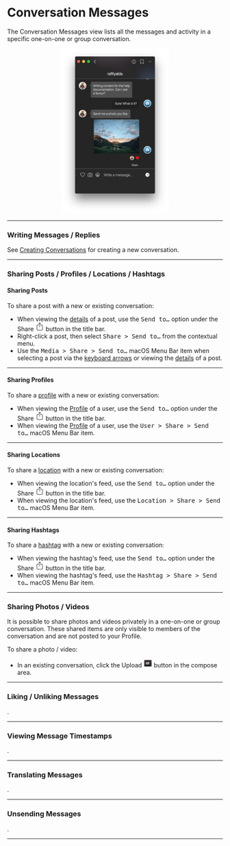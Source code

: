 # Conversation Messages

The Conversation Messages view lists all the messages and activity in a specific one-on-one or group conversation.

<p style="text-align: center; margin-top: 1em;"><img src="/views/assets/conversation.png" width="50%" height="50%" /></p>

<hr />

### Writing Messages / Replies

See [Creating Conversations](/views/conversations/list.md#creating-conversations) for creating a new conversation.

<hr />

### Sharing Posts / Profiles / Locations / Hashtags

#### Sharing Posts

To share a post with a new or existing conversation:

- When viewing the [details](/views/detailview.md) of a post, use the <kbd>Send to…</kbd> option under the Share <img src="/views/assets/share.png" width="20" height="20" /> button in the title bar.
- Right-click a post, then select <kbd>Share > Send to…</kbd> from the contextual menu.
- Use the <kbd>Media > Share > Send to…</kbd> macOS Menu Bar item when selecting a post via the [keyboard arrows](/misc/keyboard-shortcuts.md) or viewing the [details](/views/detailview.md) of a post.

<hr />

#### Sharing Profiles

To share a [profile](/views/profile.md) with a new or existing conversation:

- When viewing the [Profile](/views/profile.md) of a user, use the <kbd>Send to…</kbd> option under the Share <img src="/views/assets/share.png" width="20" height="20" /> button in the title bar.
- When viewing the [Profile](/views/profile.md) of a user, use the <kbd>User > Share > Send to…</kbd> macOS Menu Bar item.

<hr />

#### Sharing Locations

To share a [location](/views/locations.md) with a new or existing conversation:

- When viewing the location's feed, use the <kbd>Send to…</kbd> option under the Share <img src="/views/assets/share.png" width="20" height="20" /> button in the title bar.
- When viewing the location's feed, use the <kbd>Location > Share > Send to…</kbd> macOS Menu Bar item.

<hr />

#### Sharing Hashtags

To share a [hashtag](/views/hashtags.md) with a new or existing conversation:

- When viewing the hashtag's feed, use the <kbd>Send to…</kbd> option under the Share <img src="/views/assets/share.png" width="20" height="20" /> button in the title bar.
- When viewing the hashtag's feed, use the <kbd>Hashtag > Share > Send to…</kbd> macOS Menu Bar item.

<hr />

### Sharing Photos / Videos

It is possible to share photos and videos privately in a one-on-one or group conversation. These shared items are only visible to members of the conversation and are not posted to your Profile.

To share a photo / video:

- In an existing conversation, click the Upload <img src="/views/assets/conversation-upload.png" width="20" height="20" /> button in the compose area.

<hr />

### Liking / Unliking Messages

.

<hr />

### Viewing Message Timestamps

.

<hr />

### Translating Messages

.

<hr />

### Unsending Messages

.

<hr />